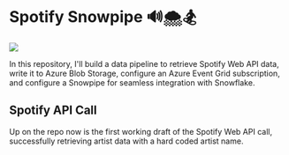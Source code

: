 <H1> Spotify Snowpipe 🔊🌨️🏂 </H1>

<div class="tenor-gif-embed" data-postid="3564085" data-share-method="host" data-aspect-ratio="1.80952" data-width="100%">
  <img src="https://media1.tenor.com/m/7EqYwNjvcsgAAAAC/hey-everybody-hey-there.gif">
    </div>

<p> In this repository, I'll build a data pipeline to retrieve Spotify Web API data, write it to Azure Blob Storage, configure an Azure Event Grid subscription, and configure a Snowpipe for seamless integration with Snowflake.</p>
<h2>Spotify API Call</h2>
<p> Up on the repo now is the first working draft of the Spotify Web API call, successfully retrieving artist data with a hard coded artist name.</p>
